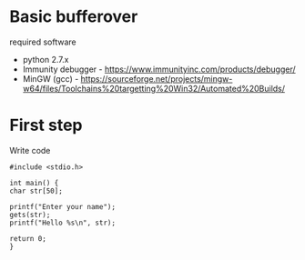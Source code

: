 # Basic bufferover

required software

- python 2.7.x
- Immunity debugger - https://www.immunityinc.com/products/debugger/
- MinGW (gcc) - https://sourceforge.net/projects/mingw-w64/files/Toolchains%20targetting%20Win32/Automated%20Builds/


# First step

Write code

```
#include <stdio.h>

int main() {
char str[50];

printf("Enter your name");
gets(str);
printf("Hello %s\n", str);

return 0;
}
```






